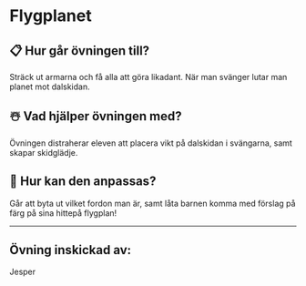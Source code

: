 # Flygplanet

## 📋 Hur går övningen till?

Sträck ut armarna och få alla att göra likadant. När man svänger lutar man planet mot dalskidan.

## ☃️ Vad hjälper övningen med?

Övningen distraherar eleven att placera vikt på dalskidan i svängarna, samt skapar skidglädje.

## 🔧 Hur kan den anpassas?

Går att byta ut vilket fordon man är, samt låta barnen komma med förslag på färg på sina hittepå flygplan!

---

## Övning inskickad av:
Jesper
